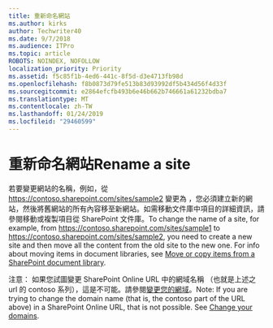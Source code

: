 ```yaml
---
title: 重新命名網站
ms.author: kirks
author: Techwriter40
ms.date: 9/7/2018
ms.audience: ITPro
ms.topic: article
ROBOTS: NOINDEX, NOFOLLOW
localization_priority: Priority
ms.assetid: f5c85f1b-4ed6-441c-8f5d-d3e4713fb98d
ms.openlocfilehash: f8b0873d79fe513b83d93992df5b434d56f4d33f
ms.sourcegitcommit: e2864efcfb493b6e46b662b746661a61232bdba7
ms.translationtype: MT
ms.contentlocale: zh-TW
ms.lasthandoff: 01/24/2019
ms.locfileid: "29460599"
---
```

# <a name="rename-a-site"></a><span data-ttu-id="09baf-102">重新命名網站</span><span class="sxs-lookup"><span data-stu-id="09baf-102">Rename a site</span></span>

<span data-ttu-id="09baf-p101">若要變更網站的名稱，例如，從 https://contoso.sharepoint.com/sites/sample2 變更為 [](https://go.microsoft.com/fwlink/?Linkid=2018691)，您必須建立新的網站，然後將舊網站的所有內容移至新網站。如需移動文件庫中項目的詳細資訊，請參閱移動或複製項目從 SharePoint 文件庫。</span><span class="sxs-lookup"><span data-stu-id="09baf-p101">To change the name of a site, for example, from https://contoso.sharepoint.com/sites/sample1 to https://contoso.sharepoint.com/sites/sample2, you need to create a new site and then move all the content from the old site to the new one. For info about moving items in document libraries, see [Move or copy items from a SharePoint document library](https://go.microsoft.com/fwlink/?Linkid=2018691).</span></span>
  
<span data-ttu-id="09baf-p102">注意： 如果您試圖變更 SharePoint Online URL 中的網域名稱 （也就是上述之 url 的 contoso 系列），這是不可能。請參閱[變更您的網域](https://go.microsoft.com/fwlink/?Linkid=2018696)。</span><span class="sxs-lookup"><span data-stu-id="09baf-p102">Note: If you are trying to change the domain name (that is, the contoso part of the URL above) in a SharePoint Online URL, that is not possible. See [Change your domains](https://go.microsoft.com/fwlink/?Linkid=2018696).</span></span>
  


